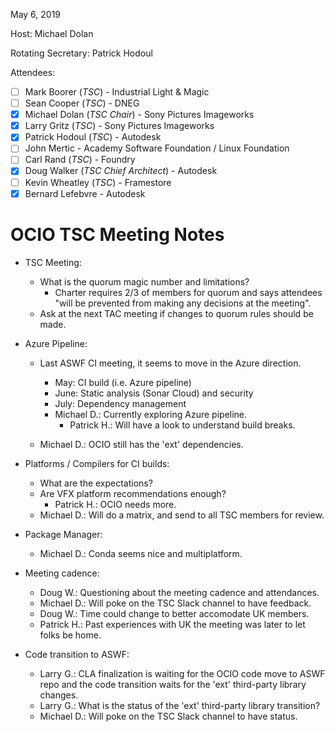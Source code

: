 <!--
SPDX-License-Identifier: CC-BY-4.0
Copyright Contributors to the OpenColorIO Project.
-->

May 6, 2019

Host: Michael Dolan

Rotating Secretary: Patrick Hodoul

Attendees:
  * [ ] Mark Boorer (_TSC_) - Industrial Light & Magic
  * [ ] Sean Cooper (_TSC_) - DNEG
  * [X] Michael Dolan (_TSC Chair_) - Sony Pictures Imageworks
  * [X] Larry Gritz (_TSC_) - Sony Pictures Imageworks
  * [X] Patrick Hodoul (_TSC_) - Autodesk
  * [ ] John Mertic - Academy Software Foundation / Linux Foundation
  * [ ] Carl Rand (_TSC_) - Foundry
  * [X] Doug Walker (_TSC Chief Architect_) - Autodesk
  * [ ] Kevin Wheatley (_TSC_) - Framestore
  * [X] Bernard Lefebvre - Autodesk

# **OCIO TSC Meeting Notes**

* TSC Meeting:
    - What is the quorum magic number and limitations?
        - Charter requires 2/3 of members for quorum 
          and says attendees "will be prevented from making any decisions at the meeting".
    - Ask at the next TAC meeting if changes to quorum rules should be made.

* Azure Pipeline:
    - Last ASWF CI meeting, it seems to move in the Azure direction.
        - May: CI build (i.e. Azure pipeline)
        - June: Static analysis (Sonar Cloud) and security
        - July: Dependency management
        - Michael D.: Currently exploring Azure pipeline.
            - Patrick H.: Will have a look to understand build breaks.

    - Michael D.: OCIO still has the 'ext' dependencies.

* Platforms / Compilers for CI builds:
    - What are the expectations?
    - Are VFX platform recommendations enough?
        - Patrick H.: OCIO needs more.
    - Michael D.: Will do a matrix, and send to all TSC members for review.

* Package Manager:
    - Michael D.: Conda seems nice and multiplatform.

* Meeting cadence:
    - Doug W.: Questioning about the meeting cadence and attendances.
    - Michael D.: Will poke on the TSC Slack channel to have feedback.
    - Doug W.: Time could change to better accomodate UK members.
    - Patrick H.: Past experiences with UK the meeting was later to let folks be home.

* Code transition to ASWF:
    - Larry G.: CLA finalization is waiting for the OCIO code move to ASWF repo
                and the code transition waits for the 'ext' third-party library changes.
    - Larry G.: What is the status of the 'ext' third-party library transition?
    - Michael D.: Will poke on the TSC Slack channel to have status.
